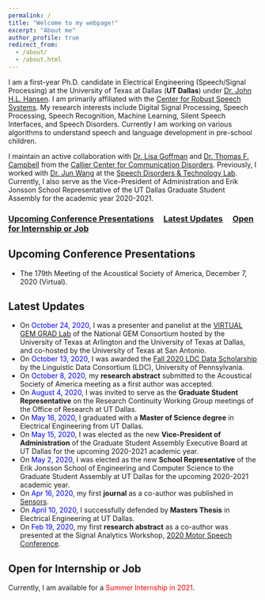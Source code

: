 ```yaml
---
permalink: /
title: "Welcome to my webpage!"
excerpt: "About me"
author_profile: true
redirect_from: 
  - /about/
  - /about.html
---
```


I am a first-year Ph.D. candidate in Electrical Engineering (Speech/Signal Processing) at the University of Texas at Dallas (**UT Dallas**) under [Dr. John H.L. Hansen](https://personal.utdallas.edu/~john.hansen/). I am primarily affiliated with the [Center for Robust Speech Systems](https://crss.utdallas.edu/). My research interests include Digital Signal Processing, Speech Processing, Speech Recognition, Machine Learning, Silent Speech Interfaces, and Speech Disorders. Currently I am working on various algorithms to understand speech and language development in pre-school children.   

I maintain an active collaboration with [Dr. Lisa Goffman](https://utdallas.edu/chairs/profiles/dr-lisa-goffman/) and [Dr. Thomas F. Campbell](https://utdallas.edu/chairs/profiles/dr-thomas-campbell/) from the [Callier Center for Communication Disorders](https://calliercenter.utdallas.edu/). Previously, I worked with [Dr. Jun Wang](https://csd.utexas.edu/faculty/jun-wang) at the [Speech Disorders & Technology Lab](https://csd.utexas.edu/research/wang-lab/home). Currently, I also serve as the Vice-President of Administration and Erik Jonsson School Representative of the UT Dallas Graduate Student Assembly for the academic year 2020-2021.

### [Upcoming Conference Presentations](#upcoming-conference-presentations) &nbsp;&nbsp;&nbsp; [Latest Updates](#latest-updates)  &nbsp;&nbsp;&nbsp; [Open for Internship or Job](#open-for-internship-or-job) 

Upcoming Conference Presentations 
------

* The 179th Meeting of the Acoustical Society of America, December 7, 2020 (Virtual).

Latest Updates
------

* On <font color="blue">October 24, 2020</font>, I was a presenter and panelist at the [VIRTUAL GEM GRAD Lab](https://satwikdutta.github.io/files/2020_Oct_gem-uta-utd-grad-lab.pdf) of the National GEM Consortium hosted by the University of Texas at Arlington and the University of Texas at Dallas, and co-hosted by the University of Texas at San Antonio. 
* On <font color="blue">October 13, 2020</font>, I was awarded the [Fall 2020 LDC Data Scholarship](http://ldc-upenn.blogspot.com/2020/10/ldc-2020-october-newsletter.html) by the Linguistic Data Consortium (LDC), University of Pennsylvania. 
* On <font color="blue">October 8, 2020</font>, my **research abstract** submitted to the Acoustical Society of America meeting as a first author was accepted. 
* On <font color="blue">August 4, 2020</font>, I was invited to serve as the **Graduate Student Representative** on the Research Continuity Working Group meetings of the Office of Research at UT Dallas.  
* On <font color="blue">May 16, 2020</font>, I graduated with a **Master of Science degree** in Electrical Engineering from UT Dallas.
* On <font color="blue">May 15, 2020</font>, I was elected as the new **Vice-President of Administration** of the Graduate Student Assembly Executive Board at UT Dallas for the upcoming 2020-2021 academic year.
* On <font color="blue">May 2, 2020</font>, I was elected as the new **School Representative** of the Erik Jonsson School of Engineering and Computer Science to the Graduate Student Assembly at UT Dallas for the upcoming 2020-2021 academic year.
* On <font color="blue">Apr 16, 2020</font>, my first **journal** as a co-author was published in [Sensors](https://doi.org/10.3390/s20082248).
* On <font color="blue">April 10, 2020</font>, I successfully defended by **Masters Thesis** in Electrical Engineering at UT Dallas.
* On <font color="blue">Feb 19, 2020</font>, my first **research abstract** as a co-author was presented at the Signal Analytics Workshop, [2020 Motor Speech Conference](https://www.madonna.org/motor-speech-conference).

Open for Internship or Job
------

Currently, I am available for a <font color="red">Summer Internship in 2021</font>. 
